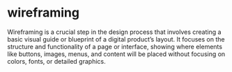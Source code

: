 # wireframing
Wireframing is a crucial step in the design process that involves creating a basic visual guide or blueprint of a digital product’s layout. It focuses on the structure and functionality of a page or interface, showing where elements like buttons, images, menus, and content will be placed without focusing on colors, fonts, or detailed graphics.
